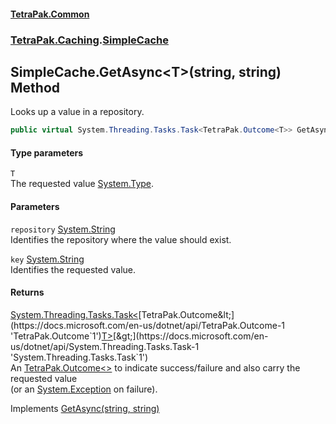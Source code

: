 #### [TetraPak.Common](index.md 'index')
### [TetraPak.Caching](TetraPak_Caching.md 'TetraPak.Caching').[SimpleCache](TetraPak_Caching_SimpleCache.md 'TetraPak.Caching.SimpleCache')
## SimpleCache.GetAsync&lt;T&gt;(string, string) Method
Looks up a value in a repository.  
```csharp
public virtual System.Threading.Tasks.Task<TetraPak.Outcome<T>> GetAsync<T>(string repository, string key);
```
#### Type parameters
<a name='TetraPak_Caching_SimpleCache_GetAsync_T_(string_string)_T'></a>
`T`  
The requested value [System.Type](https://docs.microsoft.com/en-us/dotnet/api/System.Type 'System.Type').  
  
#### Parameters
<a name='TetraPak_Caching_SimpleCache_GetAsync_T_(string_string)_repository'></a>
`repository` [System.String](https://docs.microsoft.com/en-us/dotnet/api/System.String 'System.String')  
Identifies the repository where the value should exist.  
  
<a name='TetraPak_Caching_SimpleCache_GetAsync_T_(string_string)_key'></a>
`key` [System.String](https://docs.microsoft.com/en-us/dotnet/api/System.String 'System.String')  
Identifies the requested value.  
  
#### Returns
[System.Threading.Tasks.Task&lt;](https://docs.microsoft.com/en-us/dotnet/api/System.Threading.Tasks.Task-1 'System.Threading.Tasks.Task`1')[TetraPak.Outcome&lt;](https://docs.microsoft.com/en-us/dotnet/api/TetraPak.Outcome-1 'TetraPak.Outcome`1')[T](TetraPak_Caching_SimpleCache_GetAsync_T_(string_string).md#TetraPak_Caching_SimpleCache_GetAsync_T_(string_string)_T 'TetraPak.Caching.SimpleCache.GetAsync&lt;T&gt;(string, string).T')[&gt;](https://docs.microsoft.com/en-us/dotnet/api/TetraPak.Outcome-1 'TetraPak.Outcome`1')[&gt;](https://docs.microsoft.com/en-us/dotnet/api/System.Threading.Tasks.Task-1 'System.Threading.Tasks.Task`1')  
An [TetraPak.Outcome&lt;&gt;](https://docs.microsoft.com/en-us/dotnet/api/TetraPak.Outcome-1 'TetraPak.Outcome`1') to indicate success/failure and also carry the requested value  
(or an [System.Exception](https://docs.microsoft.com/en-us/dotnet/api/System.Exception 'System.Exception') on failure).  

Implements [GetAsync<T>(string, string)](TetraPak_Caching_ITimeLimitedRepositories_GetAsync_T_(string_string).md 'TetraPak.Caching.ITimeLimitedRepositories.GetAsync&lt;T&gt;(string, string)')  
